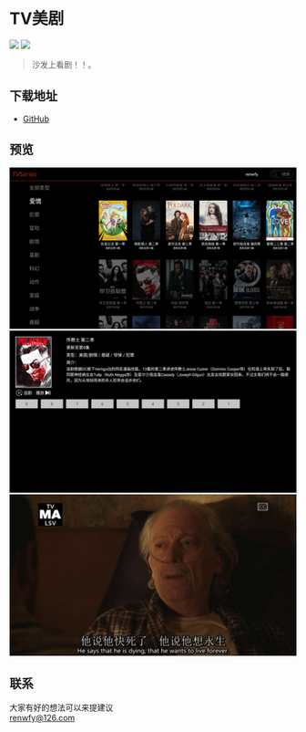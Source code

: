 # TV美剧

![](https://img.shields.io/badge/platform-tv-red.svg) ![](https://img.shields.io/badge/version-1.0.3-red.svg)

>沙发上看剧！！。


## 下载地址
* [GitHub](https://github.com/renwfy/TVSeries/releases)

## 预览
![](https://github.com/renwfy/TVSeries/blob/master/home.png)
![](https://github.com/renwfy/TVSeries/blob/master/details.png)
![](https://github.com/renwfy/TVSeries/blob/master/play.png)


## 联系
大家有好的想法可以来提建议  
renwfy@126.com